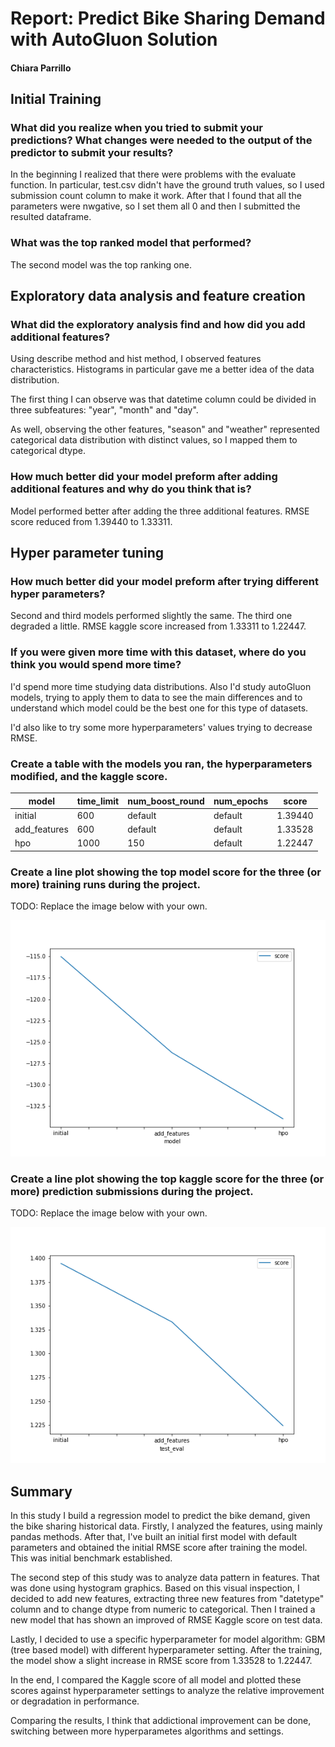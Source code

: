 # Report: Predict Bike Sharing Demand with AutoGluon Solution
#### Chiara Parrillo

## Initial Training
### What did you realize when you tried to submit your predictions? What changes were needed to the output of the predictor to submit your results?
In the beginning I realized that there were problems with the evaluate function. In particular, test.csv didn't have the ground truth values, so I used submission count column to make it work. After that I found that all the parameters were nwgative, so I set them all 0 and then I submitted the resulted dataframe.

### What was the top ranked model that performed?
The second model was the top ranking one.

## Exploratory data analysis and feature creation
### What did the exploratory analysis find and how did you add additional features?

Using describe method and hist method, I observed features characteristics. Histograms in particular gave me a better idea of the data distribution. 

The first thing I can observe was that datetime column could be divided in three subfeatures: "year", "month" and "day".

As well, observing the other features, "season" and "weather" represented categorical data distribution with distinct values, so I mapped them to categorical dtype. 

### How much better did your model preform after adding additional features and why do you think that is?
Model performed better after adding the three additional features. RMSE score reduced from 1.39440 to 1.33311.

## Hyper parameter tuning
### How much better did your model preform after trying different hyper parameters?
Second and third models performed slightly the same. The third one degraded a little. RMSE kaggle score increased from 1.33311 to 1.22447.

### If you were given more time with this dataset, where do you think you would spend more time?
I'd spend more time studying data distributions. Also I'd study autoGluon models, trying to apply them to data to see the main differences and to understand which model could be the best one for this type of datasets.

I'd also like to try some more hyperparameters' values trying to decrease RMSE.

### Create a table with the models you ran, the hyperparameters modified, and the kaggle score.
|model|time_limit|num_boost_round|num_epochs|score|
|--|--|--|--|--|
|initial|600|default|default|1.39440|
|add_features|600|default|default|1.33528|
|hpo|1000|150|default|1.22447|

### Create a line plot showing the top model score for the three (or more) training runs during the project.

TODO: Replace the image below with your own.

![model_train_score.png](img/model_train_score.png)

### Create a line plot showing the top kaggle score for the three (or more) prediction submissions during the project.

TODO: Replace the image below with your own.

![model_test_score.png](img/model_test_score.png)

## Summary
In this study I build a regression model to predict the bike demand, given the bike sharing historical data. 
Firstly, I analyzed the features, using mainly pandas methods. After that, I've built an initial first model with default parameters and obtained the initial RMSE score after training the model. This was initial benchmark established.

The second step of this study was to analyze data pattern in features. That was done using hystogram graphics. Based on this visual inspection, I decided to add new features, extracting three new features from "datetype" column and to change dtype from numeric to categorical. Then I trained a new model that has shown an improved of RMSE Kaggle score on test data.

Lastly, I decided to use a specific hyperparameter for model algorithm: GBM (tree based model) with different hyperparameter setting. After the training,  the model show a slight increase in RMSE score from 1.33528 to 1.22447.

In the end, I compared the Kaggle score of all model and plotted these scores against hyperparameter settings to analyze the relative improvement or degradation in performance.

Comparing the results, I think that addictional improvement can be done, switching between more hyperparametes algorithms and settings.
